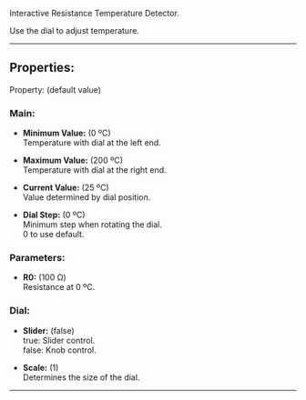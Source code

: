 Interactive Resistance Temperature Detector. <br>

Use the dial to adjust temperature.

---

## Properties:
Property: (default value)

### Main:
- **Minimum Value:** (0 ºC) <br>
   Temperature with dial at the left end. <br>

- **Maximum Value:** (200 ºC) <br>
   Temperature with dial at the right end. <br>

- **Current Value:** (25 ºC) <br>
   Value determined by dial position. <br>

- **Dial Step:** (0 ºC) <br>
   Minimum step when rotating the dial. <br>
   0 to use default.

### Parameters:
- **R0:** (100 Ω) <br>
   Resistance at 0 ºC. <br>

### Dial:
- **Slider:** (false)<br>
   true: Slider control.<br>
   false: Knob control.<br>

- **Scale:** (1)<br>
   Determines the size of the dial.<br>
---

